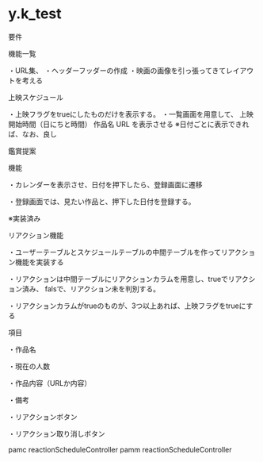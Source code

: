 # y.k_test
要件

機能一覧

・URL集、
・ヘッダーフッダーの作成
・映画の画像を引っ張ってきてレイアウトを考える


上映スケジュール

・上映フラグをtrueにしたものだけを表示する。
・一覧画面を用意して、
    上映開始時間（日にちと時間）
    作品名
    URL
を表示させる
※日付ごとに表示できれば、なお、良し

鑑賞提案

機能

・カレンダーを表示させ、日付を押下したら、登録画面に遷移

・登録画面では、見たい作品と、押下した日付を登録する。

※実装済み

リアクション機能

・ユーザーテーブルとスケジュールテーブルの中間テーブルを作ってリアクション機能を実装する

・リアクションは中間テーブルにリアクションカラムを用意し、trueでリアクション済み、
  falsで、リアクション未を判別する。

・リアクションカラムがtrueのものが、3つ以上あれば、上映フラグをtrueにする

項目

・作品名

・現在の人数

・作品内容（URLか内容）

・備考

・リアクションボタン

・リアクション取り消しボタン

pamc reactionScheduleController
pamm reactionScheduleController
